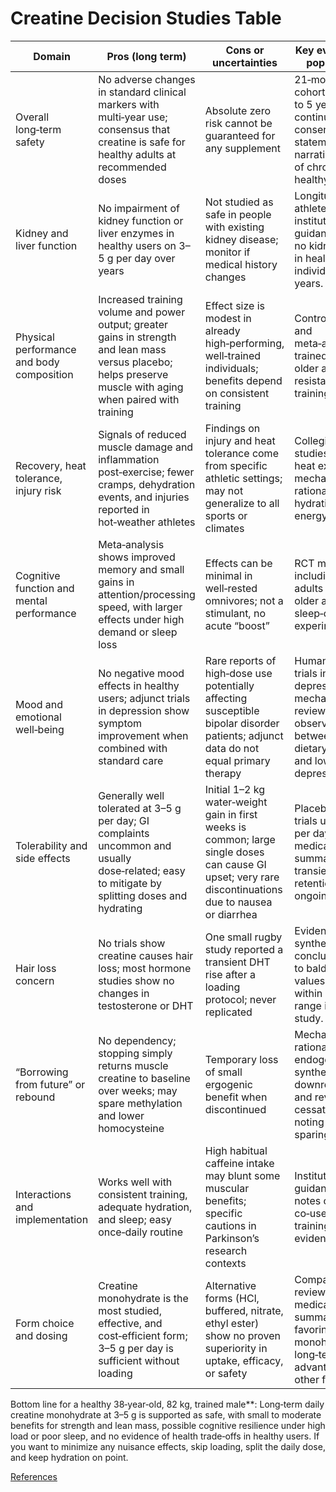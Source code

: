 # Creatine Decision Studies Table

| Domain                                    | Pros (long term)                                                                                                                                               | Cons or uncertainties                                                                                                                                  | Key evidence and population fit                                                                                                                   |
| ----------------------------------------- | -------------------------------------------------------------------------------------------------------------------------------------------------------------- | ------------------------------------------------------------------------------------------------------------------------------------------------------ | ------------------------------------------------------------------------------------------------------------------------------------------------- |
| Overall long‑term safety                  | No adverse changes in standard clinical markers with multi‑year use; consensus that creatine is safe for healthy adults at recommended doses                   | Absolute zero risk cannot be guaranteed for any supplement                                                                                             | 21‑month athlete cohort, reviews up to 5 years continuous use, consensus statements and narrative reviews of chronic use in healthy adults.       |
| Kidney and liver function                 | No impairment of kidney function or liver enzymes in healthy users on 3–5 g per day over years                                                                 | Not studied as safe in people with existing kidney disease; monitor if medical history changes                                                         | Longitudinal athlete data and institutional guidance noting no kidney impact in healthy individuals up to 5 years.                                |
| Physical performance and body composition | Increased training volume and power output; greater gains in strength and lean mass versus placebo; helps preserve muscle with aging when paired with training | Effect size is modest in already high‑performing, well‑trained individuals; benefits depend on consistent training                                     | Controlled trials and meta‑analyses in trained adults and older adults with resistance training.                                                  |
| Recovery, heat tolerance, injury risk     | Signals of reduced muscle damage and inflammation post‑exercise; fewer cramps, dehydration events, and injuries reported in hot‑weather athletes               | Findings on injury and heat tolerance come from specific athletic settings; may not generalize to all sports or climates                               | Collegiate athlete studies in-season heat exposure; mechanistic rationale via cell hydration and energy buffering.                                |
| Cognitive function and mental performance | Meta‑analysis shows improved memory and small gains in attention/processing speed, with larger effects under high demand or sleep loss                         | Effects can be minimal in well‑rested omnivores; not a stimulant, no acute “boost”                                                                     | RCT meta‑analysis including healthy adults 18–60 and older adults; sleep‑deprivation experiments.                                                 |
| Mood and emotional well‑being             | No negative mood effects in healthy users; adjunct trials in depression show symptom improvement when combined with standard care                              | Rare reports of high‑dose use potentially affecting susceptible bipolar disorder patients; adjunct data do not equal primary therapy                   | Human adjunct trials in major depression and mechanistic reviews; observational links between higher dietary creatine and lower depression risk.  |
| Tolerability and side effects             | Generally well tolerated at 3–5 g per day; GI complaints uncommon and usually dose‑related; easy to mitigate by splitting doses and hydrating                  | Initial 1–2 kg water‑weight gain in first weeks is common; large single doses can cause GI upset; very rare discontinuations due to nausea or diarrhea | Placebo‑controlled trials up to 10 g per day, plus medical summaries noting transient water retention, not ongoing bloat.                         |
| Hair loss concern                         | No trials show creatine causes hair loss; most hormone studies show no changes in testosterone or DHT                                                          | One small rugby study reported a transient DHT rise after a loading protocol; never replicated                                                         | Evidence synthesis concluding no link to baldness; DHT values remained within normal range in the outlier study.                                  |
| “Borrowing from future” or rebound        | No dependency; stopping simply returns muscle creatine to baseline over weeks; may spare methylation and lower homocysteine                                    | Temporary loss of small ergogenic benefit when discontinued                                                                                            | Mechanistic rationale for endogenous synthesis downregulation and reversal after cessation; studies noting methylation sparing.                   |
| Interactions and implementation           | Works well with consistent training, adequate hydration, and sleep; easy once‑daily routine                                                                    | High habitual caffeine intake may blunt some muscular benefits; specific cautions in Parkinson’s research contexts                                     | Institutional guidance and trial notes on caffeine co‑use; general training synergy evidence.                                                     |
| Form choice and dosing                    | Creatine monohydrate is the most studied, effective, and cost‑efficient form; 3–5 g per day is sufficient without loading                                      | Alternative forms (HCl, buffered, nitrate, ethyl ester) show no proven superiority in uptake, efficacy, or safety                                      | Comparative reviews and medical summaries favoring monohydrate; no long‑term advantage for other forms.                                           |

Bottom line for a healthy 38‑year‑old, 82 kg, trained male**: Long‑term daily creatine monohydrate at 3–5 g is supported as safe, with small to moderate benefits for strength and lean mass, possible cognitive resilience under high load or poor sleep, and no evidence of health trade‑offs in healthy users. If you want to minimize any nuisance effects, skip loading, split the daily dose, and keep hydration on point.

[References](./references.md)